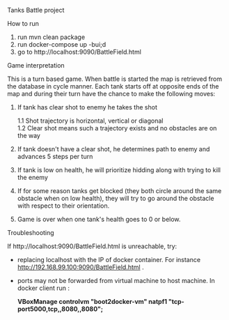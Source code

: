 Tanks Battle project

How to run
1. run mvn clean package
2. run docker-compose up -bui;d
3. go to http://localhost:9090/BattleField.html 

Game interpretation

This is a turn based game.
When battle is started the map is retrieved from the database in cycle manner.
Each tank starts off at opposite ends of the map and during their turn have the chance to make the following moves:

1. If tank has clear shot  to enemy he takes the shot

    1.1 Shot trajectory is horizontal, vertical or diagonal    
    1.2 Clear shot means such a trajectory exists and no obstacles are on the way
    
2. If tank doesn't have a clear shot, he determines path to enemy and advances 5 steps per turn
3. If tank is low on health, he will prioritize hidding along with trying to kill the enemy
4. If for some reason tanks get blocked (they both circle around the same obstacle when on low health), 
they will try to go around the obstacle with respect to their orientation.
5. Game is over when one tank's health goes to 0 or below. 

Troubleshooting

If http://localhost:9090/BattleField.html  is unreachable, try:
 - replacing localhost with the IP of docker container. For instance http://192.168.99.100:9090/BattleField.html .
 - ports may not be forwarded from virtual machine to host machine. In docker client run :
 
    <b>VBoxManage controlvm "boot2docker-vm" natpf1 "tcp-port5000,tcp,,8080,,8080";
 
 